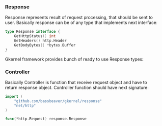 ### Response

Response represents result of request processing, that should be sent to user.  Basically response can be of any type that
implements next interface:
```go
type Response interface {
	GetHttpStatus() int
	GetHeaders() http.Header
	GetBodyBytes() *bytes.Buffer
}
```

Gkernel framework provides bunch of ready to use Response types:


### Controller

Basically Controller is function that receive request object and have to return response object.
Controller function should have next signature: 
```go
import (
	"github.com/bassbeaver/gkernel/response"
	"net/http"
)

func(*http.Request) response.Response
``` 

